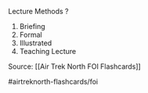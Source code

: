 Lecture Methods
?
1. Briefing
2. Formal
3. Illustrated
4. Teaching Lecture

Source: [[Air Trek North FOI Flashcards]]

#airtreknorth-flashcards/foi